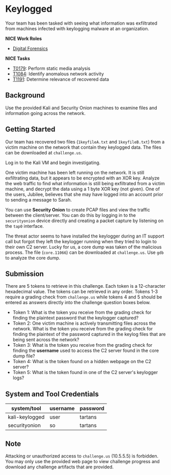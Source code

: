 # Keylogged

Your team has been tasked with seeing what information was exfiltrated from machines infected with keylogging malware at an organization.

**NICE Work Roles**
- [Digital Forensics](https://niccs.cisa.gov/workforce-development/nice-framework)

**NICE Tasks**
- [T0179](https://niccs.cisa.gov/workforce-development/nice-framework): Perform static media analysis
- [T1084](https://niccs.cisa.gov/workforce-development/nice-framework): Identify anomalous network activity
- [T1191](https://niccs.cisa.gov/workforce-development/nice-framework): Determine relevance of recovered data

## Background

Use the provided Kali and Security Onion machines to examine files and information going across the network. 

## Getting Started

Our team has recovered two files (`1keyfileA.txt` and `1keyfileB.txt`) from a victim machine on the network that contain they keylogged data. The files can be downloaded at `challenge.us`. 

Log in to the Kali VM and begin investigating.

One victim machine has been left running on the network. It is still exfiltrating data, but it appears to be encrypted with an XOR key. Analyze the web traffic to find what information is still being exfiltrated from a victim machine, and decrypt the data using a 1 byte XOR key (not given). One of the users, Jubilee, believes that she may have logged into an account prior to sending a message to Sarah.  

You can use **Security Onion** to create PCAP files and view the traffic between the client/server. You can do this by logging in to the `securityonion` device directly and creating a packet capture by listening on the `tap0` interface. 

The threat actor seems to have installed the keylogger during an IT support call but forgot they left the keylogger running when they tried to login to their own C2 server. Lucky for us, a core dump was taken of the malicious process. The file (`core.11066`) can be downloaded at `challenge.us`. Use `gdb` to analyze the core dump.

## Submission

There are 5 tokens to retrieve in this challenge. Each token is a 12-character hexadecimal value. The tokens can be retrieved in any order. Tokens 1-3 require a grading check from `challenge.us` while tokens 4 and 5 should be entered as answers directly into the challenge question boxes below. 

- Token 1: What is the token you receive from the grading check for finding the plaintext password that the keylogger captured?
- Token 2: One victim machine is actively transmitting files across the network. What is the token you receive from the grading check for finding the plaintext of the password captured in the keylog files that are being sent across the network?
- Token 3: What is the token you receive from the grading check for finding the **username** used to access the C2 server found in the core dump file?
- Token 4: What is the token found on a hidden webpage on the C2 server?
- Token 5: What is the token found in one of the C2 server's keylogger logs?

## System and Tool Credentials

| system/tool | username | password |
| --- | --- | --- |
| kali-keylogged | user | tartans |
| securityonion | so | tartans |

## Note

Attacking or unauthorized access to `challenge.us` (10.5.5.5) is forbidden. You may only use the provided web page to view challenge progress and download any challenge artifacts that are provided.